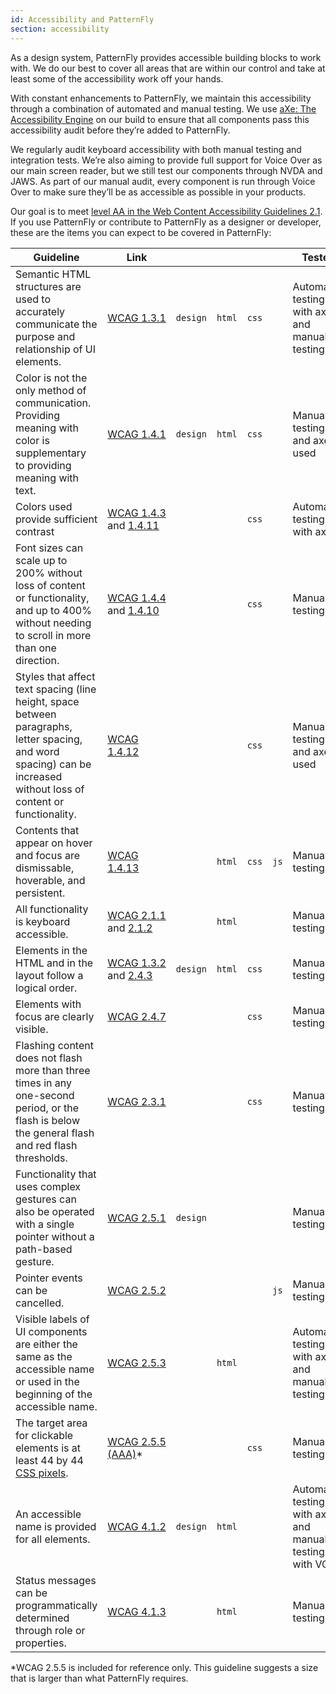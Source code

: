 ```yaml
---
id: Accessibility and PatternFly
section: accessibility
---
```


As a design system, PatternFly provides accessible building blocks to work with. We do our best to cover all areas that are within our control and take at least some of the accessibility work off your hands.

With constant enhancements to PatternFly, we maintain this accessibility through a combination of automated and manual testing. We use [aXe: The Accessibility Engine](https://www.deque.com/axe/) on our build to ensure that all components pass this accessibility audit before they’re added to PatternFly. 

We regularly audit keyboard accessibility with both manual testing and integration tests. We’re also aiming to provide full support for Voice Over as our main screen reader, but we still test our components through NVDA and JAWS. As part of our manual audit, every component is run through Voice Over to make sure they’ll be as accessible as possible in your products.

Our goal is to meet [level AA in the Web Content Accessibility Guidelines 2.1](https://www.w3.org/WAI/WCAG21/quickref/?currentsidebar=%23col_customize&levels=aaa). If you use PatternFly or contribute to PatternFly as a designer or developer, these are the items you can expect to be covered in PatternFly:


| Guideline  | Link  |  |  |  |  | Tested |
| --- | --- | --- | --- | --- | --- | --- | 
| Semantic HTML structures are used to accurately communicate the purpose and relationship of UI elements. | [WCAG 1.3.1](//www.w3.org/WAI/WCAG21/quickref#info-and-relationships) | `design` | `html` | `css` |  | Automated testing with axe and manual testing |
|Color is not the only method of communication. Providing meaning with color is supplementary to providing meaning with text. | [WCAG 1.4.1](//www.w3.org/WAI/WCAG21/quickref#use-of-color) | `design` | `html` | `css` |  | Manual testing and axe used |
| Colors used provide sufficient contrast | [WCAG 1.4.3](//www.w3.org/WAI/WCAG21/quickref#contrast-minimum) and [1.4.11](//www.w3.org/WAI/WCAG21/quickref#non-text-contrast) |  |  | `css` |  | Automated testing with axe |
| Font sizes can scale up to 200% without loss of content or functionality, and up to 400% without needing to scroll in more than one direction.  | [WCAG&nbsp;1.4.4](//www.w3.org/WAI/WCAG21/quickref#resize-text) and [1.4.10](//www.w3.org/WAI/WCAG21/quickref#reflow) |  |  | `css` |  | Manual testing |
| Styles that affect text spacing (line height, space between paragraphs, letter spacing, and word spacing) can be increased without loss of content or functionality. | [WCAG 1.4.12](//www.w3.org/WAI/WCAG21/quickref#text-spacing) |  |  | `css` |  | Manual testing and axe used |
| Contents that appear on hover and focus are dismissable, hoverable, and persistent. | [WCAG 1.4.13](//www.w3.org/WAI/WCAG21/quickref#content-on-hover-or-focus) |  | `html` | `css` | `js` | Manual testing | 
| All functionality is keyboard accessible. | [WCAG 2.1.1](//www.w3.org/WAI/WCAG21/quickref#keyboard) and [2.1.2](//www.w3.org/WAI/WCAG21/quickref#no-keyboard-trap) |  | `html` |  |  | Manual testing |
| Elements in the HTML and in the layout follow a logical order. | [WCAG 1.3.2](//www.w3.org/WAI/WCAG21/quickref#meaningful-sequence) and [2.4.3](//www.w3.org/WAI/WCAG21/quickref#focus-order) | `design` | `html` | `css` |  | Manual testing |
| Elements with focus are clearly visible. | [WCAG 2.4.7](//www.w3.org/WAI/WCAG21/quickref#focus-visible) |  |  | `css` |  | Manual testing |
| Flashing content does not flash more than three times in any one-second period, or the flash is below the general flash and red flash thresholds. | [WCAG 2.3.1](//www.w3.org/WAI/WCAG21/quickref/?showtechniques=231#three-flashes-or-below-threshold) |  |  | `css` |  | Manual testing|
| Functionality that uses complex gestures can also be operated with a single pointer without a path-based gesture. | [WCAG 2.5.1](//www.w3.org/WAI/WCAG21/quickref#pointer-gestures) | `design` |  |  |  | Manual testing |
| Pointer events can be cancelled.  | [WCAG 2.5.2](//www.w3.org/WAI/WCAG21/quickref#pointer-cancellation) | | | | `js` | Manual testing |
| Visible labels of UI components are either the same as the accessible name or used in the beginning of the accessible name. | [WCAG 2.5.3](//www.w3.org/WAI/WCAG21/quickref#label-in-name) |  | `html` |  |  | Automated testing with axe and manual testing |
| The target area for clickable elements is at least 44 by 44 [CSS pixels](//www.w3.org/TR/WCAG21#dfn-css-pixels). | [WCAG 2.5.5 (AAA)](//www.w3.org/WAI/WCAG21/quickref#target-size)* |  |  | `css` |  | Manual testing |
| An accessible name is provided for all elements. | [WCAG 4.1.2](//www.w3.org/WAI/WCAG21/quickref#name-role-value) | `design` | `html` |  |  | Automated testing with axe and manual testing with VO
| Status messages can be programmatically determined through role or properties. | [WCAG 4.1.3](//www.w3.org/WAI/WCAG21/quickref#status-messages) |  | `html` |  |  | Manual testing |

*WCAG 2.5.5 is included for reference only. This guideline suggests a size that is larger than what PatternFly requires.
